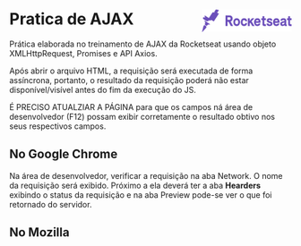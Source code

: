 # Pratica de AJAX <img src="img/rocketseat.png" width="160" height="40" align="right">

Prática elaborada no treinamento de AJAX da Rocketseat usando objeto XMLHttpRequest, Promises e API Axios.



Após abrir o arquivo HTML, a requisição será executada de forma assíncrona, portanto, o resultado da requisição poderá não estar disponível/visível antes do fim da execução do JS.

É PRECISO ATUALZIAR A PÁGINA para que os campos ná área de desenvolvedor (F12) possam exibir corretamente o resultado obtivo nos seus respectivos campos.
      
## No Google Chrome

Na área de desenvolvedor, verificar a requisição na aba Network. 
O nome da requisição será exibido. Próximo a ela deverá ter a aba <b>Hearders</b> exibindo o status da requisição e na aba Preview pode-se ver o que foi retornado do servidor.

## No Mozilla
